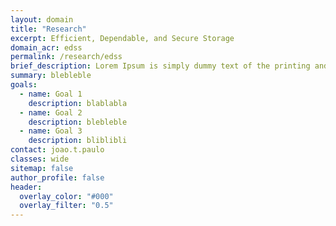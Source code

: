 ```yaml
---
layout: domain
title: "Research"
excerpt: Efficient, Dependable, and Secure Storage
domain_acr: edss
permalink: /research/edss
brief_description: Lorem Ipsum is simply dummy text of the printing and typesetting industry. Lorem Ipsum has been the industry's standard dummy text ever since the 1500s, when an unknown printer took a galley of type and scrambled it to make a type specimen book.
summary: blebleble
goals:
  - name: Goal 1
    description: blablabla
  - name: Goal 2
    description: blebleble
  - name: Goal 3
    description: bliblibli
contact: joao.t.paulo
classes: wide
sitemap: false
author_profile: false
header:
  overlay_color: "#000"
  overlay_filter: "0.5"
---
```



<script
      src="https://code.jquery.com/jquery-3.4.1.min.js"
      integrity="sha256-CSXorXvZcTkaix6Yvo6HppcZGetbYMGWSFlBw8HfCJo="
      crossorigin="anonymous"
    ></script>
<!-- <script src="https://unpkg.com/magic-grid/dist/magic-grid.min.js"></script> -->
